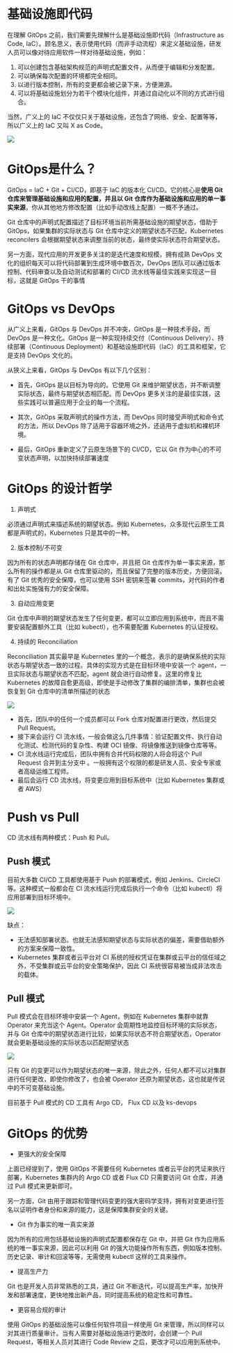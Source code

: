 # 基础设施即代码

在理解 GitOps 之前，我们需要先理解什么是基础设施即代码（Infrastructure as Code, IaC）。顾名思义，表示使用代码（而非手动流程）来定义基础设施，研发人员可以像对待应用软件一样对待基础设施，例如：

1. 可以创建包含基础架构规范的声明式配置文件，从而便于编辑和分发配置。
2. 可以确保每次配置的环境都完全相同。
3. 以进行版本控制，所有的变更都会被记录下来，方便溯源。
4. 可以将基础设施划分为若干个模块化组件，并通过自动化以不同的方式进行组合。

当然，广义上的 IaC 不仅仅只关于基础设施，还包含了网络、安全、配置等等，所以广义上的 IaC 又叫 X as Code。

![](./XasCode.jpg)

# GitOps是什么？

GitOps = IaC + Git + CI/CD，即基于 IaC 的版本化 CI/CD。它的核心是**使用 Git 仓库来管理基础设施和应用的配置，并且以 Git 仓库作为基础设施和应用的单一事实来源**，你从其他地方修改配置（比如手动改线上配置）一概不予通过。

Git 仓库中的声明式配置描述了目标环境当前所需基础设施的期望状态，借助于 GitOps，如果集群的实际状态与 Git 仓库中定义的期望状态不匹配，Kubernetes reconcilers 会根据期望状态来调整当前的状态，最终使实际状态符合期望状态。

另一方面，现代应用的开发更多关注的是迭代速度和规模，拥有成熟 DevOps 文化的组织每天可以将代码部署到生成环境中数百次，DevOps 团队可以通过版本控制、代码审查以及自动测试和部署的 CI/CD 流水线等最佳实践来实现这一目标，这就是 GitOps 干的事情

# GitOps vs DevOps
从广义上来看，GitOps 与 DevOps 并不冲突，GitOps 是一种技术手段，而 DevOps 是一种文化。GitOps 是一种实现持续交付（Continuous Delivery）、持续部署（Continuous Deployment）和基础设施即代码（IaC）的工具和框架，它是支持 DevOps 文化的。

从狭义上来看，GitOps 与 DevOps 有以下几个区别：

- 首先，GitOps 是以目标为导向的。它使用 Git 来维护期望状态，并不断调整实际状态，最终与期望状态相匹配。而 DevOps 更多关注的是最佳实践，这些实践可以普遍应用于企业的每一个流程。

- 其次，GitOps 采取声明式的操作方法，而 DevOps 同时接受声明式和命令式的方法，所以 DevOps 除了适用于容器环境之外，还适用于虚拟机和裸机环境。

- 最后，GitOps 重新定义了云原生场景下的 CI/CD，它以 Git 作为中心的不可变状态声明，以加快持续部署速度

# GitOps 的设计哲学

1. 声明式

必须通过声明式来描述系统的期望状态。例如 Kubernetes，众多现代云原生工具都是声明式的，Kubernetes 只是其中的一种。

2. 版本控制/不可变

因为所有的状态声明都存储在 Git 仓库中，并且把 Git 仓库作为单一事实来源，那么所有的操作都是从 Git 仓库里驱动的，而且保留了完整的版本历史，方便回滚。有了 Git 优秀的安全保障，也可以使用 SSH 密钥来签署 commits，对代码的作者和出处实施强有力的安全保障。

3. 自动应用变更

Git 仓库中声明的期望状态发生了任何变更，都可以立即应用到系统中，而且不需要安装配置额外工具（比如 kubectl），也不需要配置 Kubernetes 的认证授权。

4. 持续的 Reconciliation

Reconciliation 其实最早是 Kubernetes 里的一个概念，表示的是确保系统的实际状态与期望状态一致的过程。具体的实现方式是在目标环境中安装一个 agent，一旦实际状态与期望状态不匹配，agent 就会进行自动修复。这里的修复比 Kubernetes 的故障自愈更高级，即使是手动修改了集群的编排清单，集群也会被恢复到 Git 仓库中的清单所描述的状态

![](./GitOps-Workflow.jpg)

- 首先，团队中的任何一个成员都可以 Fork 仓库对配置进行更改，然后提交 Pull Request。
- 接下来会运行 CI 流水线，一般会做这么几件事情：验证配置文件、执行自动化测试、检测代码的复杂性、构建 OCI 镜像、将镜像推送到镜像仓库等等。
- CI 流水线运行完成后，团队中拥有合并代码权限的人将会将这个 Pull Request 合并到主分支中 。一般拥有这个权限的都是研发人员、安全专家或者高级运维工程师。
- 最后会运行 CD 流水线，将变更应用到目标系统中（比如 Kubernetes 集群或者 AWS）

# Push vs Pull

CD 流水线有两种模式：Push 和 Pull。

## Push 模式

目前大多数 CI/CD 工具都使用基于 Push 的部署模式，例如 Jenkins、CircleCI 等。这种模式一般都会在 CI 流水线运行完成后执行一个命令（比如 kubectl）将应用部署到目标环境中。

![](./Push模式部署.jpg)

缺点：

- 无法感知部署状态。也就无法感知期望状态与实际状态的偏差，需要借助额外的方案来保障一致性。
- Kubernetes 集群或者云平台对 CI 系统的授权凭证在集群或云平台的信任域之外，不受集群或云平台的安全策略保护，因此 CI 系统很容易被当成非法攻击的载体。

## Pull 模式

Pull 模式会在目标环境中安装一个 Agent，例如在 Kubernetes 集群中就靠 Operator 来充当这个 Agent。Operator 会周期性地监控目标环境的实际状态，并与 Git 仓库中的期望状态进行比较，如果实际状态不符合期望状态，Operator 就会更新基础设施的实际状态以匹配期望状态

![](./Pull模式部署.jpg)

只有 Git 的变更可以作为期望状态的唯一来源，除此之外，任何人都不可以对集群进行任何更改，即使你修改了，也会被 Operator 还原为期望状态，这也就是传说中的不可变基础设施。

目前基于 Pull 模式的 CD 工具有 Argo CD， Flux CD 以及 ks-devops

# GitOps 的优势

- 更强大的安全保障

上面已经提到了，使用 GitOps 不需要任何 Kubernetes 或者云平台的凭证来执行部署，Kubernetes 集群内的 Argo CD 或者 Flux CD 只需要访问 Git 仓库，并通过 Pull 模式来更新即可。

另一方面，Git 由用于跟踪和管理代码变更的强大密码学支持，拥有对变更进行签名以证明作者身份和来源的能力，这是保障集群安全的关键。

- Git 作为事实的唯一真实来源

因为所有的应用包括基础设施的声明式配置都保存在 Git 中，并把 Git 作为应用系统的唯一事实来源，因此可以利用 Git 的强大功能操作所有东西，例如版本控制、历史记录、审计和回滚等等，无需使用 kubectl 这样的工具来操作。

- 提高生产力

Git 也是开发人员非常熟悉的工具，通过 Git 不断迭代，可以提高生产率，加快开发和部署速度，更快地推出新产品，同时提高系统的稳定性和可靠性。

- 更容易合规的审计

使用 GitOps 的基础设施可以像任何软件项目一样使用 Git 来管理，所以同样可以对其进行质量审计。当有人需要对基础设施进行更改时，会创建一个 Pull Request，等相关人员对其进行 Code Review 之后，更改才可以应用到系统中。
